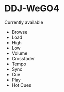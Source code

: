# DDJ-WeGO4

Currently available
  - Browse
  - Load
  - High
  - Low
  - Volume
  - Crossfader
  - Tempo
  - Sync
  - Cue
  - Play
  - Hot Cues
